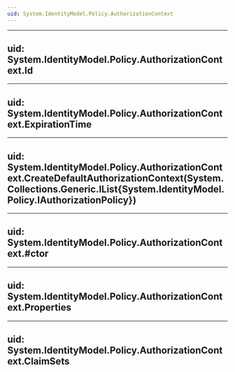 ```yaml
---
uid: System.IdentityModel.Policy.AuthorizationContext
---
```


---
uid: System.IdentityModel.Policy.AuthorizationContext.Id
---

---
uid: System.IdentityModel.Policy.AuthorizationContext.ExpirationTime
---

---
uid: System.IdentityModel.Policy.AuthorizationContext.CreateDefaultAuthorizationContext(System.Collections.Generic.IList{System.IdentityModel.Policy.IAuthorizationPolicy})
---

---
uid: System.IdentityModel.Policy.AuthorizationContext.#ctor
---

---
uid: System.IdentityModel.Policy.AuthorizationContext.Properties
---

---
uid: System.IdentityModel.Policy.AuthorizationContext.ClaimSets
---
